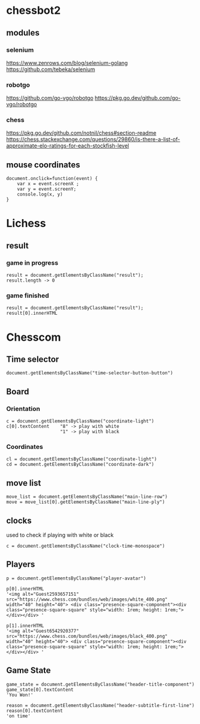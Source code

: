 # chessbot2

## modules
### selenium
https://www.zenrows.com/blog/selenium-golang
https://github.com/tebeka/selenium

### robotgo 
https://github.com/go-vgo/robotgo
https://pkg.go.dev/github.com/go-vgo/robotgo

### chess   
https://pkg.go.dev/github.com/notnil/chess#section-readme
https://chess.stackexchange.com/questions/29860/is-there-a-list-of-approximate-elo-ratings-for-each-stockfish-level

## mouse coordinates
```
document.onclick=function(event) {
    var x = event.screenX ;
    var y = event.screenY;
    console.log(x, y) 
}
```

# Lichess
## result
### game in progress
```
result = document.getElementsByClassName("result");
result.length -> 0
```
### game finished
```
result = document.getElementsByClassName("result");
result[0].innerHTML 
```

# Chesscom
## Time selector
```
document.getElementsByClassName("time-selector-button-button")
```
## Board
### Orientation
```
c = document.getElementsByClassName("coordinate-light") 
c[0].textContent    "8" -> play with white
                    "1" -> play with black
```
### Coordinates
```
cl = document.getElementsByClassName("coordinate-light")
cd = document.getElementsByClassName("coordinate-dark")
```
## move list
```
move_list = document.getElementsByClassName("main-line-row")
move = move_list[0].getElementsByClassName("main-line-ply")
```

## clocks
used to check if playing with white or black
```
c = document.getElementsByClassName("clock-time-monospace")
```

## Players
```
p = document.getElementsByClassName("player-avatar")

p[0].innerHTML
'<img alt="Guest2593657151" src="https://www.chess.com/bundles/web/images/white_400.png" width="40" height="40"> <div class="presence-square-component"><div class="presence-square-square" style="width: 1rem; height: 1rem;"></div></div> '

p[1].innerHTML
'<img alt="Guest6542920377" src="https://www.chess.com/bundles/web/images/black_400.png" width="40" height="40"> <div class="presence-square-component"><div class="presence-square-square" style="width: 1rem; height: 1rem;"></div></div> '
```

## Game State
```
game_state = document.getElementsByClassName("header-title-component")
game_state[0].textContent
'You Won!'

reason = document.getElementsByClassName("header-subtitle-first-line")
reason[0].textContent
'on time'
```